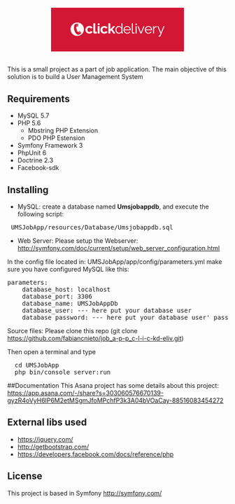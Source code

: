 <p align="center">
  <img src="click-delivery.png">
</p>

##
This is a small project as a part of job application. The main objective of this solution is to build a User Management System

<p align="center">

## Requirements
* MySQL 5.7                        
* PHP 5.6
	- Mbstring PHP Extension                        
	- PDO PHP Estension
* Symfony Framework 3                        
* PhpUnit 6                      
* Doctrine 2.3
* Facebook-sdk

## Installing

* MySQL: create a database named **Umsjobappdb**, and execute the following script:
<pre>
 UMSJobApp/resources/Database/Umsjobappdb.sql
</pre>

* Web Server: Please setup the Webserver:
http://symfony.com/doc/current/setup/web_server_configuration.html

In the config file located in: UMSJobApp/app/config/parameters.yml make sure you have configured MySQL like this:
<pre>
parameters:
    database_host: localhost
    database_port: 3306
    database_name: UMSJobAppDb
    database_user: --- here put your database user
    database_password: --- here put your database user' password
</pre>

Source files: Please clone this repo (git clone https://github.com/fabiancnieto/job_a-p-p_c-l-i-c-kd-eliv.git)

Then open a terminal and type 
<pre>
  cd UMSJobApp
  php bin/console server:run
</pre>

##Documentation
This Asana project has some details about this project:
https://app.asana.com/-/share?s=303060576670139-gyzR4oVyH6lP6M2etMSgmJfoMPchfP3k3A04bVOaCay-88516083454272

## External libs used
* https://jquery.com/
* http://getbootstrap.com/
* https://developers.facebook.com/docs/reference/php
## License

This project is based in Symfony http://symfony.com/
